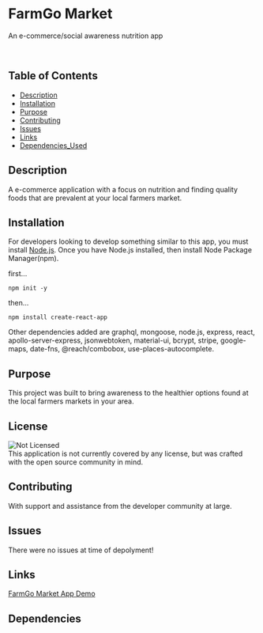 # FarmGo Market

An e-commerce/social awareness nutrition app

<br>

## Table of Contents

- [Description](#description)
- [Installation](#installation)
- [Purpose](#purpose)
- [Contributing](#contributing)
- [Issues](#issues)
- [Links](#links)
- [Dependencies_Used](#dependencies)

## Description

A e-commerce application with a focus on nutrition and finding quality foods that are prevalent at your local farmers market.

## Installation

For developers looking to develop something similar to this app, you must install [Node.js](https://nodejs.org/en/). Once you have Node.js installed, then install Node Package Manager(npm).

first...

```
npm init -y
```

then...

```
npm install create-react-app
```

Other dependencies added are graphql, mongoose, node.js, express, react, apollo-server-express, jsonwebtoken, material-ui, bcrypt, stripe, google-maps, date-fns, @reach/combobox, use-places-autocomplete.

## Purpose

This project was built to bring awareness to the healthier options found at the local farmers markets in your area.

## License

![Not Licensed](https://img.shields.io/badge/license--tertiary)
<br />
This application is not currently covered by any license, but was crafted with the open source community in mind.

## Contributing

With support and assistance from the developer community at large.

## Issues

There were no issues at time of depolyment!

## Links

[FarmGo Market App Demo](https://google.com/)

## Dependencies
